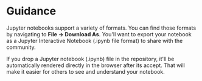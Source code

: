 # Guidance

Jupyter notebooks support a variety of formats.  You can find those formats by navigating to **File -> Download As**. You'll want to export your notebook as a Jupyter Interactive Notebook (.ipynb file format) to share with the community.

If you drop a Jupyter notebook (.ipynb) file in the repository, it'll be automatically rendered directly in the browser after its accept.  That will make it easier for others to see and understand your notebook.
